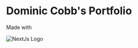 # Dominic Cobb's Portfolio

Made with

![NextJs Logo](https://i2.wp.com/tilomitra.com/wp-content/uploads/2018/03/nextjs.png?fit=1184,340&ssl=1)
